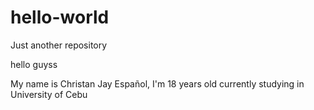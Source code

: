 # hello-world
Just another repository

hello guyss

My name is Christan Jay Español, I'm 18 years old currently studying in University of Cebu
